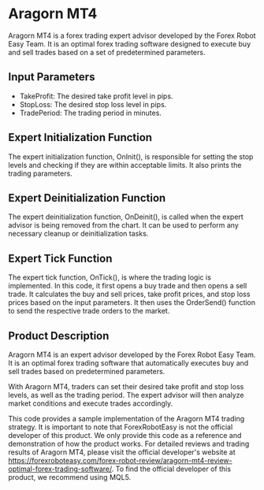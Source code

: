# Aragorn MT4

Aragorn MT4 is a forex trading expert advisor developed by the Forex Robot Easy Team. It is an optimal forex trading software designed to execute buy and sell trades based on a set of predetermined parameters.

## Input Parameters

- TakeProfit: The desired take profit level in pips.
- StopLoss: The desired stop loss level in pips.
- TradePeriod: The trading period in minutes.

## Expert Initialization Function

The expert initialization function, OnInit(), is responsible for setting the stop levels and checking if they are within acceptable limits. It also prints the trading parameters.

## Expert Deinitialization Function

The expert deinitialization function, OnDeinit(), is called when the expert advisor is being removed from the chart. It can be used to perform any necessary cleanup or deinitialization tasks.

## Expert Tick Function

The expert tick function, OnTick(), is where the trading logic is implemented. In this code, it first opens a buy trade and then opens a sell trade. It calculates the buy and sell prices, take profit prices, and stop loss prices based on the input parameters. It then uses the OrderSend() function to send the respective trade orders to the market.

## Product Description

Aragorn MT4 is an expert advisor developed by the Forex Robot Easy Team. It is an optimal forex trading software that automatically executes buy and sell trades based on predetermined parameters. 

With Aragorn MT4, traders can set their desired take profit and stop loss levels, as well as the trading period. The expert advisor will then analyze market conditions and execute trades accordingly. 

This code provides a sample implementation of the Aragorn MT4 trading strategy. It is important to note that ForexRobotEasy is not the official developer of this product. We only provide this code as a reference and demonstration of how the product works. For detailed reviews and trading results of Aragorn MT4, please visit the official developer's website at https://forexroboteasy.com/forex-robot-review/aragorn-mt4-review-optimal-forex-trading-software/. To find the official developer of this product, we recommend using MQL5.
